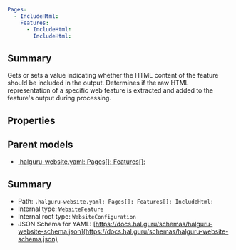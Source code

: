 <!--
title: IncludeHtml
version: DEBUG
generated: true
date: 2025-04-06
node: This file is generated by the command-line program: `halguru manual --generate-docs`
-->


```yaml
Pages:
  - IncludeHtml:
    Features:
      - IncludeHtml:
        IncludeHtml:
```

## Summary

Gets or sets a value indicating whether the HTML content of the feature should be included in the output. Determines if the raw HTML representation of a specific web feature is extracted and added to the feature's output during processing.

## Properties


## Parent models

* [.halguru-website.yaml: Pages[]: Features[]:]((website)-pages-list-features-list.md)
## Summary

* Path: `.halguru-website.yaml: Pages[]: Features[]: IncludeHtml:`
* Internal type: `WebsiteFeature`
* Internal root type: `WebsiteConfiguration`
* JSON Schema for YAML: [https://docs.hal.guru/schemas/halguru-website-schema.json](https://docs.hal.guru/schemas/halguru-website-schema.json)
